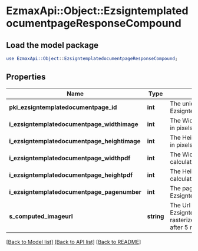 # EzmaxApi::Object::EzsigntemplatedocumentpageResponseCompound

## Load the model package
```perl
use EzmaxApi::Object::EzsigntemplatedocumentpageResponseCompound;
```

## Properties
Name | Type | Description | Notes
------------ | ------------- | ------------- | -------------
**pki_ezsigntemplatedocumentpage_id** | **int** | The unique ID of the Ezsigntemplatedocumentpage | 
**i_ezsigntemplatedocumentpage_widthimage** | **int** | The Width of the page&#39;s image in pixels calculated at 100 DPI | 
**i_ezsigntemplatedocumentpage_heightimage** | **int** | The Height of the page&#39;s image in pixels calculated at 100 DPI | 
**i_ezsigntemplatedocumentpage_widthpdf** | **int** | The Width of the page in points calculated at 72 DPI | 
**i_ezsigntemplatedocumentpage_heightpdf** | **int** | The Height of the page in points calculated at 72 DPI | 
**i_ezsigntemplatedocumentpage_pagenumber** | **int** | The page number in the Ezsigntemplatedocument | 
**s_computed_imageurl** | **string** | The Url to the Ezsigntemplatedocumentpage&#39;s rasterized image.  Url will expire after 5 minutes. | 

[[Back to Model list]](../README.md#documentation-for-models) [[Back to API list]](../README.md#documentation-for-api-endpoints) [[Back to README]](../README.md)


